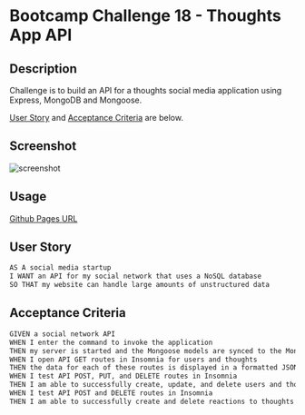 # Bootcamp Challenge 18 - Thoughts App API

## Description

Challenge is to build an API for a thoughts social media application using Express, MongoDB and Mongoose.

[User Story](#user-story) and [Acceptance Criteria](#acceptance-criteria) are below.

## Screenshot

![screenshot](path_to_screenshot "link to screenshot")

## Usage

[Github Pages URL](github_pages_url "link to deployed site")

## User Story

```md
AS A social media startup
I WANT an API for my social network that uses a NoSQL database
SO THAT my website can handle large amounts of unstructured data
```

## Acceptance Criteria

```md
GIVEN a social network API
WHEN I enter the command to invoke the application
THEN my server is started and the Mongoose models are synced to the MongoDB database
WHEN I open API GET routes in Insomnia for users and thoughts
THEN the data for each of these routes is displayed in a formatted JSON
WHEN I test API POST, PUT, and DELETE routes in Insomnia
THEN I am able to successfully create, update, and delete users and thoughts in my database
WHEN I test API POST and DELETE routes in Insomnia
THEN I am able to successfully create and delete reactions to thoughts and add and remove friends to a user’s friend list
```
